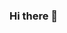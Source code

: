 ### Hi there 👋

<!--
**yingshyang/yingshyang** is a ✨ _special_ ✨ repository because its `README.md` (this file) appears on your GitHub profile.

Here are some ideas to get you started:

- 🔭 I’m currently working on Sudent Disability Services in University of Iowa
- 🌱 I’m currently learning Python, R, Tableau, and Power BI
- 👯 I’m looking to collaborate on ...
- 🤔 I’m looking for help with R
- 💬 Ask me about ...
- 📫 How to reach me: vkyang8@outlook.com
- 😄 Pronouns: She/her/hers
- ⚡ Fun fact: 
-->
